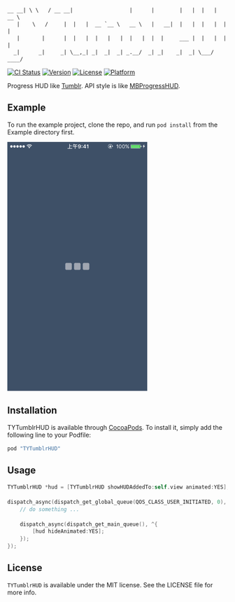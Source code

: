 ```
__ __| \ \   / __ __|                  |      |        |   |  |   |  __ \  
   |    \   /     |  |   |  __ `__ \   __ \   |   __|  |   |  |   |  |   |
   |       |      |  |   |  |   |   |  |   |  |  |     ___ |  |   |  |   |
  _|      _|     _| \__,_| _|  _|  _| _.__/  _| _|    _|  _| \___/  ____/  

```

[![CI Status](https://travis-ci.com/luckytianyiyan/TYTumblrHUD.svg?token=KxwDz7Dpc3VEyK4zS63h)](https://travis-ci.com/luckytianyiyan/TYTumblrHUD)
[![Version](https://img.shields.io/cocoapods/v/TYTumblrHUD.svg?style=flat)](http://cocoapods.org/pods/TYTumblrHUD)
[![License](https://img.shields.io/cocoapods/l/TYTumblrHUD.svg?style=flat)](http://cocoapods.org/pods/TYTumblrHUD)
[![Platform](https://img.shields.io/cocoapods/p/TYTumblrHUD.svg?style=flat)](http://cocoapods.org/pods/TYTumblrHUD)

Progress HUD like [Tumblr](https://www.tumblr.com/). API style is like [MBProgressHUD](https://github.com/jdg/MBProgressHUD).

Example
---

To run the example project, clone the repo, and run `pod install` from the Example directory first.

<img src="README_IMAGES/Example.gif" width="320" />

Installation
---

TYTumblrHUD is available through [CocoaPods](http://cocoapods.org). To install
it, simply add the following line to your Podfile:

```ruby
pod "TYTumblrHUD"
```

Usage
---
```objective-c
TYTumblrHUD *hud = [TYTumblrHUD showHUDAddedTo:self.view animated:YES];

dispatch_async(dispatch_get_global_queue(QOS_CLASS_USER_INITIATED, 0), ^{
    // do something ...

    dispatch_async(dispatch_get_main_queue(), ^{
        [hud hideAnimated:YES];
    });
});
```

License
---

`TYTumblrHUD` is available under the MIT license. See the LICENSE file for more info.
